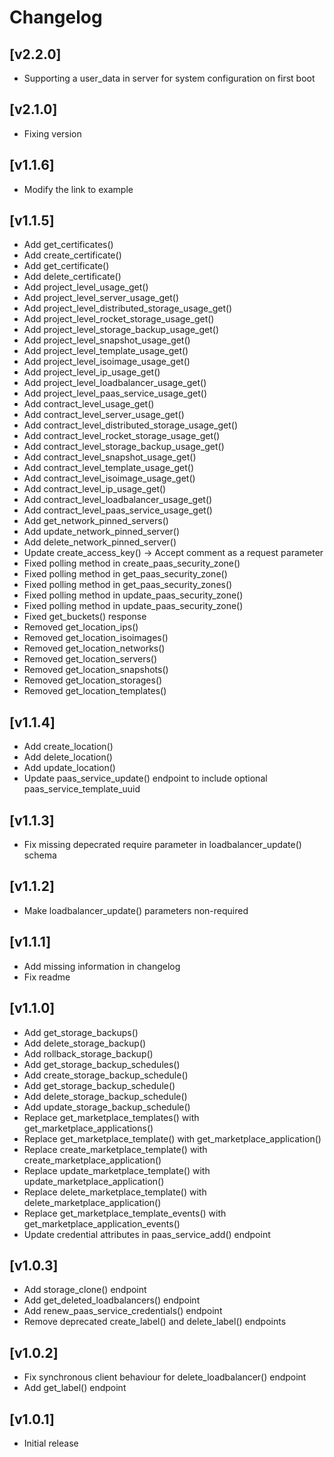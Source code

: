 # Changelog

## [v2.2.0]
- Supporting a user_data in server for system configuration on first boot

## [v2.1.0]
- Fixing version

## [v1.1.6]
- Modify the link to example

## [v1.1.5] 

- Add get_certificates()
- Add create_certificate()
- Add get_certificate()
- Add delete_certificate()
- Add project_level_usage_get()
- Add project_level_server_usage_get()
- Add project_level_distributed_storage_usage_get()
- Add project_level_rocket_storage_usage_get()
- Add project_level_storage_backup_usage_get()
- Add project_level_snapshot_usage_get()
- Add project_level_template_usage_get()
- Add project_level_isoimage_usage_get()
- Add project_level_ip_usage_get()
- Add project_level_loadbalancer_usage_get()
- Add project_level_paas_service_usage_get()
- Add contract_level_usage_get()
- Add contract_level_server_usage_get()
- Add contract_level_distributed_storage_usage_get()
- Add contract_level_rocket_storage_usage_get()
- Add contract_level_storage_backup_usage_get()
- Add contract_level_snapshot_usage_get()
- Add contract_level_template_usage_get()
- Add contract_level_isoimage_usage_get()
- Add contract_level_ip_usage_get()
- Add contract_level_loadbalancer_usage_get()
- Add contract_level_paas_service_usage_get()
- Add get_network_pinned_servers()
- Add update_network_pinned_server()
- Add delete_network_pinned_server()
- Update create_access_key() -> Accept comment as a request parameter
- Fixed polling method in create_paas_security_zone()
- Fixed polling method in get_paas_security_zone()
- Fixed polling method in get_paas_security_zones()
- Fixed polling method in update_paas_security_zone()
- Fixed polling method in update_paas_security_zone()
- Fixed get_buckets() response
- Removed get_location_ips()
- Removed get_location_isoimages()
- Removed get_location_networks()
- Removed get_location_servers()
- Removed get_location_snapshots()
- Removed get_location_storages()
- Removed get_location_templates()

## [v1.1.4] 

- Add create_location()
- Add delete_location()
- Add update_location()
- Update paas_service_update() endpoint to include optional paas_service_template_uuid

## [v1.1.3] 

- Fix missing depecrated require parameter in loadbalancer_update() schema


## [v1.1.2] 

- Make loadbalancer_update() parameters non-required

## [v1.1.1] 

- Add missing information in changelog
- Fix readme

## [v1.1.0] 

- Add get_storage_backups()
- Add delete_storage_backup()
- Add rollback_storage_backup()
- Add get_storage_backup_schedules()
- Add create_storage_backup_schedule()
- Add get_storage_backup_schedule()
- Add delete_storage_backup_schedule()
- Add update_storage_backup_schedule()
- Replace get_marketplace_templates() with get_marketplace_applications()
- Replace get_marketplace_template() with get_marketplace_application()
- Replace create_marketplace_template() with create_marketplace_application()
- Replace update_marketplace_template() with update_marketplace_application()
- Replace delete_marketplace_template() with delete_marketplace_application()
- Replace get_marketplace_template_events() with get_marketplace_application_events()
- Update credential attributes in paas_service_add() endpoint

## [v1.0.3] 

- Add storage_clone() endpoint
- Add get_deleted_loadbalancers() endpoint
- Add renew_paas_service_credentials() endpoint
- Remove deprecated create_label() and delete_label() endpoints

## [v1.0.2] 

- Fix synchronous client behaviour for delete_loadbalancer() endpoint
- Add get_label() endpoint

## [v1.0.1] 

- Initial release


